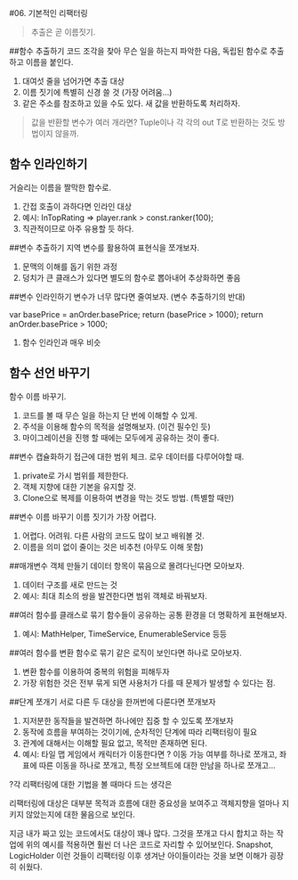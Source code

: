 #06. 기본적인 리팩터링
>추출은 곧 이름짓기.

##함수 추출하기
코드 조각을 찾아 무슨 일을 하는지 파악한 다음, 독립된 함수로 추출하고 이름을 붙인다.

1. 대여섯 줄을 넘어가면 추출 대상
2. 이름 짓기에 특별히 신경 쓸 것 (가장 어려움...)
3. 같은 주소를 참조하고 있을 수도 있다. 새 값을 반환하도록 처리하자.

>값을 반환할 변수가 여러 개라면?
Tuple이나 각 각의 out T로 반환하는 것도 방법이지 않을까.


## 함수 인라인하기
거슬리는 이름을 짤막한 함수로.

1. 간접 호출이 과하다면 인라인 대상
2. 예시: InTopRating => player.rank > const.ranker(100);
3. 직관적이므로 아주 유용할 듯 하다.


##변수 추출하기
지역 변수를 활용하여 표현식을 쪼개보자.

1. 문맥의 이해를 돕기 위한 과정
2. 덩치가 큰 클래스가 있다면 별도의 함수로 뽑아내어 추상화하면 좋음


##변수 인라인하기
변수가 너무 많다면 줄여보자. (변수 추출하기의 반대)

var basePrice = anOrder.basePrice; 
	return (basePrice > 1000);
return anOrder.basePrice > 1000;
1. 함수 인라인과 매우 비슷


## 함수 선언 바꾸기
함수 이름 바꾸기.

1. 코드를 볼 때 무슨 일을 하는지 단 번에 이해할 수 있게.
2. 주석을 이용해 함수의 목적을 설명해보자. (이건 필수인 듯)
3. 마이그레이션을 진행 할 때에는 모두에게 공유하는 것이 좋다.


##변수 캡슐화하기
접근에 대한 범위 체크. 로우 데이터를 다루어야할 때. 

1. private로 가시 범위를 제한한다.
2. 객체 지향에 대한 기본을 유지할 것.
3. Clone으로 복제를 이용하여 변경을 막는 것도 방법. (특별할 때만)


##변수 이름 바꾸기
이름 짓기가 가장 어렵다.

1. 어렵다. 어려워. 다른 사람의 코드도 많이 보고 배워볼 것.
2. 이름을 의미 없이 줄이는 것은 비추천 (아무도 이해 못함)


##매개변수 객체 만들기
데이터 항목이 묶음으로 몰려다닌다면 모아보자.

1. 데이터 구조를 새로 만드는 것
2. 예시: 최대 최소의 쌍을 발견한다면 범위 객체로 바꿔보자.


##여러 함수를 클래스로 묶기
함수들이 공유하는 공통 환경을 더 명확하게 표현해보자.

1. 예시: MathHelper, TimeService, EnumerableService 등등


##여러 함수를 변환 함수로 묶기
같은 로직이 보인다면 하나로 모아보자.

1. 변환 함수를 이용하여 중복의 위험을 피해두자
2. 가장 위험한 것은 전부 묶게 되면 사용처가 다를 때 문제가 발생할 수 있다는 점.


##단계 쪼개기
서로 다른 두 대상을 한꺼번에 다룬다면 쪼개보자

1. 지저분한 동작들을 발견하면 하나에만 집중 할 수 있도록 쪼개보자
2. 동작에 흐름을 부여하는 것이기에, 순차적인 단계에 따라 리팩터링이 필요
3. 관계에 대해서는 이해할 필요 없고, 목적만 존재하면 된다.
4. 예시: 타일 맵 게임에서 캐릭터가 이동한다면 ?
이동 가능 여부를 하나로 쪼개고, 좌표에 따른 이동을 하나로 쪼개고, 특정 오브젝트에 대한 만남을 하나로 쪼개고...




?각 리팩터링에 대한 기법을 볼 때마다 드는 생각은 

리팩터링에 대상은 대부분 목적과 흐름에 대한 중요성을 보여주고
객체지향을 얼마나 지키지 않았는지에 대한 물음으로 보인다.

지금 내가 짜고 있는 코드에서도 대상이 꽤나 많다.
그것을 쪼개고 다시 합치고 하는 작업에 위의 예시를 적용하면 훨씬 더 나은 코드로 자리할 수 있어보인다.
Snapshot, LogicHolder 이런 것들이 리팩터링 이후 생겨난 아이들이라는 것을 보면 이해가 굉장히 쉬웠다.